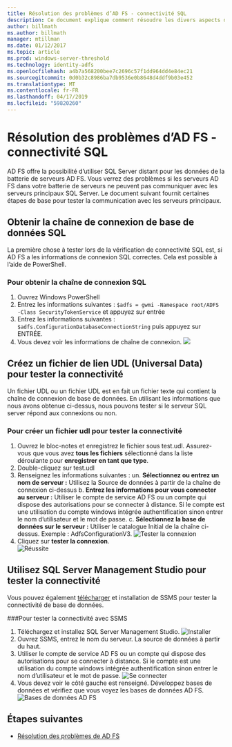 ```yaml
---
title: Résolution des problèmes d’AD FS - connectivité SQL
description: Ce document explique comment résoudre les divers aspects des services AD FS
author: billmath
ms.author: billmath
manager: mtillman
ms.date: 01/12/2017
ms.topic: article
ms.prod: windows-server-threshold
ms.technology: identity-adfs
ms.openlocfilehash: a4b7a568200bee7c2696c57f1dd964dd4e84ec21
ms.sourcegitcommit: 0d0b32c8986ba7db9536e0b8648d4ddf9b03e452
ms.translationtype: MT
ms.contentlocale: fr-FR
ms.lasthandoff: 04/17/2019
ms.locfileid: "59820260"
---
```

# <a name="ad-fs-troubleshooting---sql-connectivity"></a>Résolution des problèmes d’AD FS - connectivité SQL
AD FS offre la possibilité d’utiliser SQL Server distant pour les données de la batterie de serveurs AD FS.  Vous verrez des problèmes si les serveurs AD FS dans votre batterie de serveurs ne peuvent pas communiquer avec les serveurs principaux SQL Server.  Le document suivant fournit certaines étapes de base pour tester la communication avec les serveurs principaux.

## <a name="acquire-the-sql-database-connection-string"></a>Obtenir la chaîne de connexion de base de données SQL
La première chose à tester lors de la vérification de connectivité SQL est, si AD FS a les informations de connexion SQL correctes.  Cela est possible à l’aide de PowerShell.

### <a name="to-acquire-the-sql-connection-string"></a>Pour obtenir la chaîne de connexion SQL
1.  Ouvrez Windows PowerShell
2. Entrez les informations suivantes : `$adfs = gwmi -Namespace root/ADFS -Class SecurityTokenService` et appuyez sur entrée
3. Entrez les informations suivantes : `$adfs.ConfigurationDatabaseConnectionString` puis appuyez sur ENTRÉE.
4. Vous devez voir les informations de chaîne de connexion.
![](media/ad-fs-tshoot-sql/sql2.png)

## <a name="create-a-universal-data-link-udl-file-to-test-connectivity"></a>Créez un fichier de lien UDL (Universal Data) pour tester la connectivité
Un fichier UDL ou un fichier UDL est en fait un fichier texte qui contient la chaîne de connexion de base de données.  En utilisant les informations que nous avons obtenue ci-dessus, nous pouvons tester si le serveur SQL server répond aux connexions ou non.

### <a name="to-create-a-udl-file-to-test-connectivity"></a>Pour créer un fichier udl pour tester la connectivité

1. Ouvrez le bloc-notes et enregistrez le fichier sous test.udl.  Assurez-vous que vous avez **tous les fichiers** sélectionné dans la liste déroulante pour **enregistrer en tant que type**.
2. Double-cliquez sur test.udl
3. Renseignez les informations suivantes : un. **Sélectionnez ou entrez un nom de serveur :**  Utilisez la Source de données à partir de la chaîne de connexion ci-dessus b. **Entrez les informations pour vous connecter au serveur :**  Utiliser le compte de service AD FS ou un compte qui dispose des autorisations pour se connecter à distance.  Si le compte est une utilisation du compte windows intégrée authentification sinon entrer le nom d’utilisateur et le mot de passe.
    c. **Sélectionnez la base de données sur le serveur :** Utiliser le catalogue Initial de la chaîne ci-dessus.  Exemple :  AdfsConfigurationV3.
   ![Tester la connexion](media/ad-fs-tshoot-sql/sql4.png)
1. Cliquez sur **tester la connexion**.</br>
![Réussite](media/ad-fs-tshoot-sql/sql3.png)

## <a name="use-sql-server-management-studio-to-test-connectivity"></a>Utilisez SQL Server Management Studio pour tester la connectivité
Vous pouvez également [télécharger](https://go.microsoft.com/fwlink/?linkid=864329) et installation de SSMS pour tester la connectivité de base de données.

###<a name="to-test-connectivity-with-ssms"></a>Pour tester la connectivité avec SSMS
1. Téléchargez et installez SQL Server Management Studio.
![Installer](media/ad-fs-tshoot-sql/sql5.png)
1. Ouvrez SSMS, entrez le nom du serveur.  La source de données à partir du haut.
2. Utiliser le compte de service AD FS ou un compte qui dispose des autorisations pour se connecter à distance.  Si le compte est une utilisation du compte windows intégrée authentification sinon entrer le nom d’utilisateur et le mot de passe.
![Se connecter](media/ad-fs-tshoot-sql/sql6.png)
1. Vous devez voir le côté gauche est renseigné.  Développez bases de données et vérifiez que vous voyez les bases de données AD FS.
![Bases de données AD FS](media/ad-fs-tshoot-sql/sql7.png)

## <a name="next-steps"></a>Étapes suivantes

- [Résolution des problèmes de AD FS](ad-fs-tshoot-overview.md)